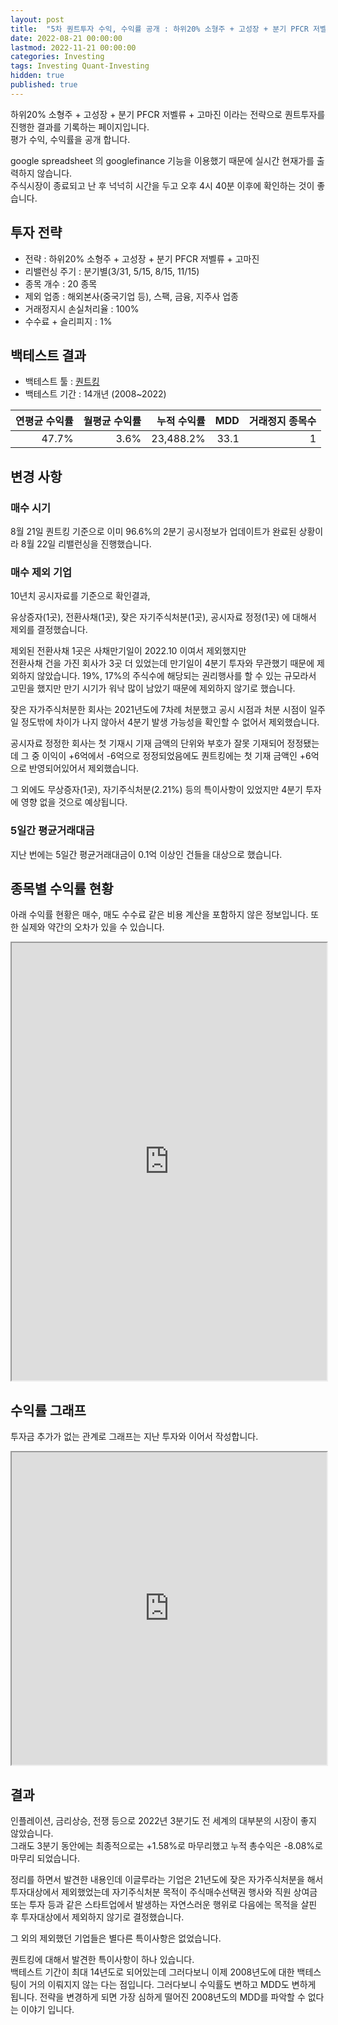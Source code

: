 ```yaml
---
layout: post
title:  "5차 퀀트투자 수익, 수익률 공개 : 하위20% 소형주 + 고성장 + 분기 PFCR 저벨류 + 고마진"
date: 2022-08-21 00:00:00
lastmod: 2022-11-21 00:00:00
categories: Investing
tags: Investing Quant-Investing
hidden: true
published: true
---
```


하위20% 소형주 + 고성장 + 분기 PFCR 저벨류 + 고마진 이라는 전략으로 퀀트투자를 진행한 결과를 기록하는 페이지입니다.  
평가 수익, 수익률을 공개 합니다.  

<!--more-->  

google spreadsheet 의 googlefinance 기능을 이용했기 때문에 실시간 현재가를 출력하지 않습니다.  
주식시장이 종료되고 난 후 넉넉히 시간을 두고 오후 4시 40분 이후에 확인하는 것이 좋습니다.  

## 투자 전략

  * 전략 : 하위20% 소형주 + 고성장 + 분기 PFCR 저벨류 + 고마진
  * 리밸런싱 주기 : 분기별(3/31, 5/15, 8/15, 11/15)
  * 종목 개수 : 20 종목
  * 제외 업종 : 해외본사(중국기업 등), 스팩, 금융, 지주사 업종
  * 거래정지시 손실처리율 : 100%
  * 수수료 + 슬리피지 : 1%

## 백테스트 결과 

  * 백테스트 툴 : [퀀트킹](http://www.quantking.co.kr)
  * 백테스트 기간 : 14개년 (2008~2022)

|연평균 수익률|월평균 수익률|누적 수익률|MDD|거래정지 종목수|
|---:|---:|---:|---:|---:|
|47.7%|3.6%|23,488.2%|33.1|1|


## 변경 사항 

### 매수 시기

8월 21일 퀀트킹 기준으로 이미 96.6%의 2분기 공시정보가 업데이트가 완료된 상황이라 8월 22일 리밸런싱을 진행했습니다.

### 매수 제외 기업

10년치 공시자료를 기준으로 확인결과,  

유상증자(1곳), 전환사채(1곳),  잦은 자기주식처분(1곳), 공시자료 정정(1곳) 에 대해서 제외를 결정했습니다.  

제외된 전환사채 1곳은 사채만기일이 2022.10 이여서 제외했지만  
전환사채 건을 가진 회사가 3곳 더 있었는데 만기일이 4분기 투자와 무관했기 때문에 제외하지 않았습니다. 19%, 17%의 주식수에 해당되는 권리행사를 할 수 있는 규모라서 고민을 했지만 만기 시기가 워낙 많이 남았기 때문에 제외하지 않기로 했습니다.  

잦은 자가주식처분한 회사는 2021년도에 7차례 처분했고 공시 시점과 처분 시점이 일주일 정도밖에 차이가 나지 않아서 4분기 발생 가능성을 확인할 수 없어서 제외했습니다.  

공시자료 정정한 회사는 첫 기재시 기재 금액의 단위와 부호가 잘못 기재되어 정정됐는데 그 중 이익이 +6억에서 -6억으로 정정되었음에도 퀀트킹에는 첫 기재 금액인 +6억으로 반영되어있어서 제외했습니다.  

그 외에도 무상증자(1곳), 자기주식처분(2.21%) 등의 특이사항이 있었지만 4분기 투자에 영향 없을 것으로 예상됩니다.  

### 5일간 평균거래대금

지난 번에는 5일간 평균거래대금이 0.1억 이상인 건들을 대상으로 했습니다.  

## 종목별 수익률 현황

아래 수익률 현황은 매수, 매도 수수료 같은 비용 계산을 포함하지 않은 정보입니다. 또한 실제와 약간의 오차가 있을 수 있습니다.  

<iframe src="https://docs.google.com/spreadsheets/d/e/2PACX-1vRHclJcL_QjTWm0g7gGzg-zn501Naf9ooeW5baGNkW86TSpbHulGFBWhZr77I9qk_HN7apM5oJSyUOg/pubhtml?gid=2059109509&single=true" style="width:100%;min-height:700px;max-height:2200px;"></iframe>
<!--ads-->  

## 수익률 그래프 

투자금 추가가 없는 관계로 그래프는 지난 투자와 이어서 작성합니다.  

<iframe src="https://docs.google.com/spreadsheets/d/e/2PACX-1vRHclJcL_QjTWm0g7gGzg-zn501Naf9ooeW5baGNkW86TSpbHulGFBWhZr77I9qk_HN7apM5oJSyUOg/pubhtml?gid=1423457495&single=true" style="width:100%;min-height:500px;max-height:8000px;"></iframe>  

## 결과 

인플레이션, 금리상승, 전쟁 등으로 2022년 3분기도 전 세계의 대부분의 시장이 좋지 않았습니다.  
그래도 3분기 동안에는 최종적으로는 +1.58%로 마무리했고 누적 총수익은 -8.08%로 마무리 되었습니다.  

정리를 하면서 발견한 내용인데 이글루라는 기업은 21년도에 잦은 자가주식처분을 해서 투자대상에서 제외했었는데 자기주식처분 목적이 주식매수선택권 행사와 직원 상여금 또는 투자 등과 같은 스타트업에서 발생하는 자연스러운 행위로 다음에는 목적을 살핀 후 투자대상에서 제외하지 않기로 결정했습니다.  

그 외의 제외했던 기업들은 별다른 특이사항은 없었습니다.  

퀀트킹에 대해서 발견한 특이사항이 하나 있습니다.  
백테스트 기간이 최대 14년도로 되어있는데 그러다보니 이제 2008년도에 대한 백테스팅이 거의 이뤄지지 않는 다는 점입니다. 
그러다보니 수익률도 변하고 MDD도 변하게 됩니다. 전략을 변경하게 되면 가장 심하게 떨어진 2008년도의 MDD를 파악할 수 없다는 이야기 입니다.  
